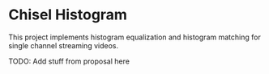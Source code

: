 # Chisel Histogram
This project implements histogram equalization and histogram matching for single channel streaming videos. 

TODO: Add stuff from proposal here
